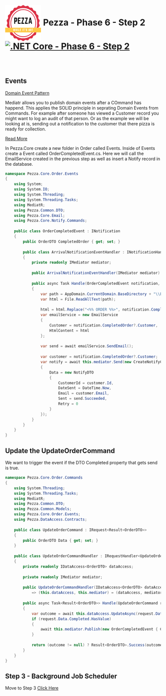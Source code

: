 <img align="left" width="116" height="116" src="../pezza-logo.png" />

# &nbsp;**Pezza - Phase 6 - Step 2** [![.NET Core - Phase 6 - Step 2](https://github.com/entelect-incubator/.NET/actions/workflows/dotnet-phase6-step2.yml/badge.svg)](https://github.com/entelect-incubator/.NET/actions/workflows/dotnet-phase6-step2.yml)

<br/><br/>

## **Events**

[Domain Event Pattern](https://microservices.io/patterns/data/domain-event.html)

Mediatr allows you to publish domain events after a COmmand has happend. This applies the SOLID principle in seprating Domain Events from Commands. For example after someone has viewed a Customer record you might want to log an audit of that person. Or as the example we will be looking at is, sending out a notification to the customer that there pizza is ready for collection. 

[Read More](https://ardalis.com/immediate-domain-event-salvation-with-mediatr/)

In Pezza.Core create a new folder in Order called Events. Inside of Events create a Event called OrderCompletedEvent.cs. Here we will call the EmailService created in the previous step as well as insert a Notify record in the database.

```cs
namespace Pezza.Core.Order.Events
{
    using System;
    using System.IO;
    using System.Threading;
    using System.Threading.Tasks;
    using MediatR;
    using Pezza.Common.DTO;
    using Pezza.Core.Email;
    using Pezza.Core.Notify.Commands;

    public class OrderCompletedEvent : INotification
    {
        public OrderDTO CompletedOrder { get; set; }

        public class ArrivalNotificationEventHandler : INotificationHandler<OrderCompletedEvent>
        {
            private readonly IMediator mediator;

            public ArrivalNotificationEventHandler(IMediator mediator) => this.mediator = mediator;

            public async Task Handle(OrderCompletedEvent notification, CancellationToken cancellationToken)
            {
                var path = AppDomain.CurrentDomain.BaseDirectory + "\\Email\\Templates\\OrderCompleted.html";
                var html = File.ReadAllText(path);

                html = html.Replace("<%% ORDER %%>", notification.CompletedOrder.Id.ToString());
                var emailService = new EmailService
                {
                    Customer = notification.CompletedOrder?.Customer,
                    HtmlContent = html
                };

                var send = await emailService.SendEmail();

                var customer = notification.CompletedOrder?.Customer;
                var notify = await this.mediator.Send(new CreateNotifyCommand
                {
                    Data = new NotifyDTO
                    {
                        CustomerId = customer.Id,
                        DateSent = DateTime.Now,
                        Email = customer.Email,
                        Sent = send.Succeeded,
                        Retry = 0
                    }
                });
            }
        }
    }
}
```

## **Update the UpdateOrderCommand**

We want to trigger the event if the DTO Completed property that gets send is true.

```cs
namespace Pezza.Core.Order.Commands
{
    using System.Threading;
    using System.Threading.Tasks;
    using MediatR;
    using Pezza.Common.DTO;
    using Pezza.Common.Models;
    using Pezza.Core.Order.Events;
    using Pezza.DataAccess.Contracts;

    public class UpdateOrderCommand : IRequest<Result<OrderDTO>>
    {
        public OrderDTO Data { get; set; }
    }

    public class UpdateOrderCommandHandler : IRequestHandler<UpdateOrderCommand, Result<OrderDTO>>
    {
        private readonly IDataAccess<OrderDTO> dataAccess;

        private readonly IMediator mediator;

        public UpdateOrderCommandHandler(IDataAccess<OrderDTO> dataAccess, IMediator mediator)
            => (this.dataAccess, this.mediator) = (dataAccess, mediator);

        public async Task<Result<OrderDTO>> Handle(UpdateOrderCommand request, CancellationToken cancellationToken)
        {
            var outcome = await this.dataAccess.UpdateAsync(request.Data);
            if (request.Data.Completed.HasValue)
            {
                await this.mediator.Publish(new OrderCompletedEvent { CompletedOrder = outcome }, cancellationToken);
            }

            return (outcome != null) ? Result<OrderDTO>.Success(outcome) : Result<OrderDTO>.Failure("Error updating a Order");
        }
    }
}
```

## **Step 3 - Background Job Scheduler**

Move to Step 3
[Click Here](https://github.com/entelect-incubator/.NET/tree/master/Phase%206/Step%203)